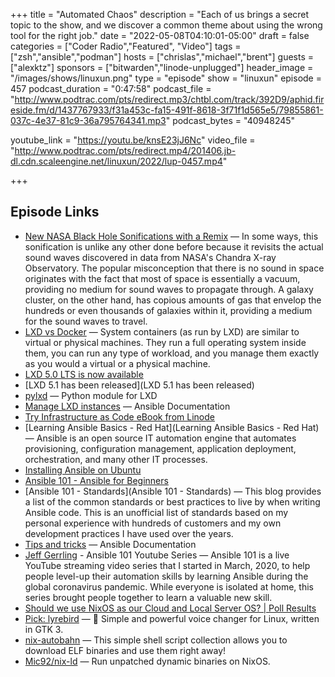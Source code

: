 +++
title = "Automated Chaos"
description = "Each of us brings a secret topic to the show, and we discover a common theme about using the wrong tool for the right job."
date = "2022-05-08T04:10:01-05:00"
draft = false
categories = ["Coder Radio","Featured", "Video"]
tags = ["zsh","ansible","podman"]
hosts = ["chrislas","michael","brent"]
guests = ["alexktz"]
sponsors = ["bitwarden","linode-unplugged"]
header_image = "/images/shows/linuxun.png"
type = "episode"
show = "linuxun"
episode = 457
podcast_duration = "0:47:58"
podcast_file = "http://www.podtrac.com/pts/redirect.mp3/chtbl.com/track/392D9/aphid.fireside.fm/d/1437767933/f31a453c-fa15-491f-8618-3f71f1d565e5/79855861-037c-4e37-81c9-36a795764341.mp3"
podcast_bytes = "40948245"

youtube_link = "https://youtu.be/knsE23jJ6Nc"
video_file = "http://www.podtrac.com/pts/redirect.mp4/201406.jb-dl.cdn.scaleengine.net/linuxun/2022/lup-0457.mp4"

+++

## Episode Links

* [New NASA Black Hole Sonifications with a Remix](https://www.nasa.gov/mission_pages/chandra/news/new-nasa-black-hole-sonifications-with-a-remix.html) — In some ways, this sonification is unlike any other done before because it revisits the actual sound waves discovered in data from NASA's Chandra X-ray Observatory. The popular misconception that there is no sound in space originates with the fact that most of space is essentially a vacuum, providing no medium for sound waves to propagate through. A galaxy cluster, on the other hand, has copious amounts of gas that envelop the hundreds or even thousands of galaxies within it, providing a medium for the sound waves to travel.
* [LXD vs Docker](https://ubuntu.com/blog/lxd-vs-docker) — System containers (as run by LXD) are similar to virtual or physical machines. They run a full operating system inside them, you can run any type of workload, and you manage them exactly as you would a virtual or a physical machine.
* [LXD 5.0 LTS is now available](https://ubuntu.com/blog/lxd-5-0-lts-is-now-available)
* [LXD 5.1 has been released](LXD 5.1 has been released)
* [pylxd](https://github.com/lxc/pylxd) — Python module for LXD
* [Manage LXD instances](https://docs.ansible.com/ansible/latest/collections/community/general/lxd_container_module.html) — Ansible Documentation
* [Try Infrastructure as Code eBook from Linode](https://www.linode.com/content/try-infrastructure-as-code-ebook-series/?utm_campaign=eBook+%7C+Try+IaC&utm_medium=social&utm_source=twitter)
* [Learning Ansible Basics - Red Hat](Learning Ansible Basics - Red Hat) — Ansible is an open source IT automation engine that automates provisioning, configuration management, application deployment, orchestration, and many other IT processes.
* [Installing Ansible on Ubuntu](https://docs.ansible.com/ansible/latest/installation_guide/intro_installation.html#installing-ansible-on-ubuntu)
* [Ansible 101 - Ansible for Beginners](https://www.redhat.com/en/blog/ansible-101-ansible-beginners)
* [Ansible 101 - Standards](Ansible 101 - Standards) — This blog provides a list of the common standards or best practices to live by when writing Ansible code. This is an unofficial list of standards based on my personal experience with hundreds of customers and my own development practices I have used over the years.
* [Tips and tricks](https://docs.ansible.com/ansible/latest/user_guide/playbooks_best_practices.html) — Ansible Documentation
* [Jeff Gerrling](https://www.jeffgeerling.com/project/ansible-101-youtube-series) - Ansible 101 Youtube Series — Ansible 101 is a live YouTube streaming video series that I started in March, 2020, to help people level-up their automation skills by learning Ansible during the global coronavirus pandemic. While everyone is isolated at home, this series brought people together to learn a valuable new skill.
* [Should we use NixOS as our Cloud and Local Server OS? | Poll Results](https://strawpoll.com/polls/e7ZJOMp9By3/results)
* [Pick: lyrebird](https://github.com/lyrebird-voice-changer/lyrebird) — 🦜 Simple and powerful voice changer for Linux, written in GTK 3.
* [nix-autobahn](https://github.com/Lassulus/nix-autobahn) — This simple shell script collection allows you to download ELF binaries and use them right away!
* [Mic92/nix-ld](https://github.com/Mic92/nix-ld) — Run unpatched dynamic binaries on NixOS.
